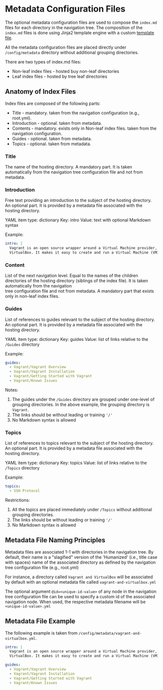 # Metadata Configuration Files

The optional metadata configuration files are used to compose the `index.md` files for each directory
in the navigation tree. The composition of the `index.md` files is done using Jinja2 template engine
with a custom [template file](/config/templates/index-template.j2).

All the metadata configuration files are placed directly under `/config/metadata` directory without 
additional grouping directories.

There are two types of index.md files:
- Non-leaf index files - hosted buy non-leaf directories
- Leaf index files - hosted by tree leaf directories

## Anatomy of Index Files

Index files are composed of the following parts:
- Title - mandatory. taken from the navigation configuration (e.g., root.yml).
- Introduction - optional. taken from metadata.
- Contents - mandatory. exists only in Non-leaf index files. taken from the navigation configuration.
- Guides - optional. taken from metadata.
- Topics - optional. taken from metadata.

### Title

The name of the hosting directory. A mandatory part. It is taken automatically from the navigation 
tree configuration file and not from metadata.

### Introduction

Free text providing an introduction to the subject of the hosting directory. An optional part. 
It is provided by a metadata file associated with the hosting directory.

YAML item type: dictionary
Key: intro
Value: text with optional Markdown syntax

Example:

```yml
intro: |
  Vagrant is an open source wrapper around a Virtual Machine provider, such as Oracle's 
  VirtualBox. It makes it easy to create and run a Virtual Machine (VM) from the command line.
```

### Content

List of the next navigation level. Equal to the names of the children directories
of the hosting directory (siblings of the index file). It is taken automatically from the navigation  
tree configuration file and not from metadata. A mandatory part that exists only in non-leaf index 
files.

### Guides

List of references to guides relevant to the subject of the hosting directory. An optional part. 
It is provided by a metadata file associated with the hosting directory.

YAML item type: dictionary
Key: guides
Value: list of links relative to the `/Guides` directory

Example:

```yml
guides:
  - Vagrant/Vagrant Overview
  - Vagrant/Vagrant Installation
  - Vagrant/Getting Started with Vagrant
  - Vagrant/Known Issues
```

Notes: 
1. The guides under the `/Guides` directory are grouped under one-level of grouping directories. 
   In the above example, the grouping directory is `Vagrant`.
2. The links should be without leading or training `'/'`
3. No Markdown syntax is allowed

### Topics

List of references to topics relevant to the subject of the hosting directory. An optional part. 
It is provided by a metadata file associated with the hosting directory.

YAML item type: dictionary
Key: topics
Value: list of links relative to the `/Topics` directory

Example:

```yml
topics:
  - SSH Protocol
```

Restrictions: 
1. All the topics are placed immediately under `/Topics` without additional grouping directories.
2. The links should be without leading or training `'/'`
3. No Markdown syntax is allowed

## Metadata File Naming Principles

Metadata files are associated 1-1 with directories in the navigation tree.
By default, their name is a "slagified" version of the 'Humanized' (i.e., title case with spaces)
name of the associated directory as defined by the navigation tree configuration file (e.g., root.yml)

For instance, a directory called `Vagrant and VirtualBox` will be associated by default with an 
optional metadata file called `vagrant-and-virtualbox.yml`

The optional argument `@id=<unique-id-value>` of any node in the navigation tree configuration file 
can be used to specify a custom id of the associated navigation node. When used, the respective 
metadata filename will be `<unique-id-value>.yml`  

## Metadata File Example

The following example is taken from `/config/metadata/vagrant-and-virtualbox.yml`.

```yml
intro: |
  Vagrant is an open source wrapper around a Virtual Machine provider, such as Oracle's 
  VirtualBox. It makes it easy to create and run a Virtual Machine (VM) from the command line.

guides:
  - Vagrant/Vagrant Overview
  - Vagrant/Vagrant Installation
  - Vagrant/Getting Started with Vagrant
  - Vagrant/Known Issues
```

